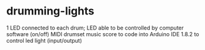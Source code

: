 # drumming-lights
1 LED connected to each drum; LED able to be controlled by computer software (on/off)
MIDI drumset music score to code into Arduino IDE 1.8.2 to control led light (input/output)
